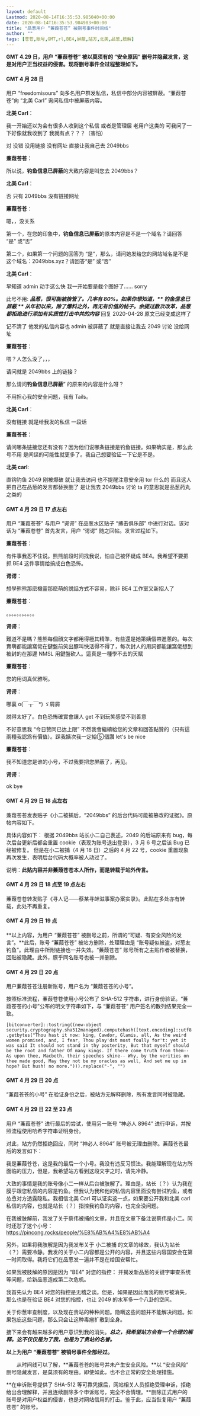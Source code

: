 ```yaml
---
layout: default
Lastmod: 2020-08-14T16:35:53.985040+00:00
date: 2020-08-14T16:35:53.984983+00:00
title: "品葱用户 “蒹葭苍苍” 被删号事件时间线"
author: ""
tags: [苍苍,账号,GMT,rl,BE4,屏蔽,站方,北美,品葱,肢解]
---
```


**GMT 4.29 日，用户 “蒹葭苍苍” 被以莫须有的 “安全原因” 删号并隐藏发言，这是对用户正当权益的侵害。现将删号事件全过程整理如下。**

#### GMT 4 月 28 日

用户 “freedomisours” 向多名用户群发私信，私信中部分内容被屏蔽。“蒹葭苍苍”向 “北美 Carl” 询问私信中被屏蔽内容。  

**北美 Carl**：

我一开始还以为会有很多人收到这个私信 或者是管理层 老用户这类的 可我问了一下好像就我收到了 我就有点？？？（害怕）

对 没错 没用链接 没有网址 直接让我自己去 2049bbs

**蒹葭苍苍**：

所以说，**钓鱼信息已屏蔽**的大致内容是叫您去 2049bbs？

**北美 Carl**：

否 只有 2049bbs 没有链接网址

**蒹葭苍苍**：

嗯，，没关系

第一个，在您的印象中，**钓鱼信息已屏蔽**的原本内容是不是一个域名？请回答 “是” 或“否”

第二个，如果第一个问题的回答为 “是”，那么，请问她发给您的网站域名是不是这个域名：2049bbs.xyz？请回答“是” 或“否”

**北美 Carl**：

早知道 admin 动手这么快 我一开始要是截个图好了…… sorry

此号不用: **_品葱，很可能被接管了。几率有 80%。如果你想知道，\*\* 钓鱼信息已屏蔽 \*\* 从年初以来，除了爆料之外，再无有价值的帖子。余提过数次改革，品葱都拒绝进行添加有实质性打击中共的内容_** 回复 2020-04-28 原文已经变成这样了

记不清了 他发的私信内容也 admin 被屏蔽了 就是直接让我去 2049 讨论 没给网址

**蒹葭苍苍**：

喂？人怎么没了，，，

请问就是 2049bbs 上的链接？

那么请问**钓鱼信息已屏蔽**” 的原来的内容是什么呀？

不用担心我的安全问题，我有 Tails。

**北美 Carl**：

没有链接 就是给我发的私信 一段话

**蒹葭苍苍**：

请问哪条链接您还有没有？因为他们说哪条链接是钓鱼链接。如果确实是，那么此号不用 是间谍的可能性就更多了。我自己想要验证一下它是不是。

**北美 carl**:

直钩钓鱼 2049 刚被爆破 就让我去访问 也不提醒注意安全用 tor 什么的 而且这人把自己在品葱的发言都替换删了 是让我去 2049bbs 讨论 ta 的意思就是品葱药丸之类的

#### GMT 4 月 29 日 17 点左右

用户 “蒹葭苍苍” 与用户 “谔谔” 在品葱水区贴子 “搏击俱乐部” 中进行对话。该对话为 “蒹葭苍苍” 首先发言，用户 “谔谔” 随之回帖。发言过程如下。  

**蒹葭苍苍**：

有件事我忍不住说。熊熊前段时间找我说，怕自己被怀疑成 BE4。我希望不要把抓 BE4 这件事情给搞成白色恐怖。

**谔谔**：

想學熊熊那麽機靈那麽萌的説話方式不容易，除非 BE4 工作室又新招人了

**蒹葭苍苍**：

。。。。。。。。。。。

**谔谔**：

難道不是嗎？熊熊每個顔文字都用得極其精準，有些還是她第姨個帶進蔥的。每次賣萌都能讓窩佬在鍵盤前笑出豚叫快活得不得了，每次封人的用詞都能讓窩佬想到被封的在那邊 NMSL 用鍵盤砍人。這真是一種學不去的天賦

**蒹葭苍苍**：

您的用词真优雅啊。

**谔谔**：

哪裏 o(￣┰￣\*) ゞ屑屑

説得太好了。白色恐怖確實會讓人 get 不到玩笑感受不到善意

不好意思我 “今日赞同已达上限” 不然我會繼續給您的文章和回答點贊的（只有這兩種我認爲有價值）。踩我姨次我一定給⑤個讚 let's be nice

**蒹葭苍苍**：

我不知道您是谁的小号，不过我要把您屏蔽了，再见。

**谔谔**：

ok bye

#### GMT 4 月 29 日 18 点左右

蒹葭苍苍发表贴子《小二被捕后，“2049bbs” 的后台代码可能被篡改的证据》。原帖内容如下。

具体内容如下： 根据 2049bbs 站长小二自己表述，2049 的后端原来有 bug，每次后台更新后都会重置 cookie（表现为账号退出登录），3 月 6 号之后该 Bug 已经被修复。 但是在小二被捕（4 月 18 日）之后的 4 月 22 号，cookie 重置现象再次发生，表明后台代码大概率被人动过了。

说明：**此贴内容并非蒹葭苍苍本人所作，而是转载于站外传言。**

#### GMT 4 月 29 日 18 点至 19 点左右

蒹葭苍苍转发贴子《寻人记——蔡某寻衅滋事案办案实录》。此贴在多处亦有转载，此处不再重复。

#### GMT 4 月 29 日 19 点

**以上内容，为用户 “蒹葭苍苍” 被删号之前，所谓的“可疑、有安全风险的发言”。**此后，账号 “蒹葭苍苍” 被站方删除，处理理由是 “账号疑似被盗，对葱友钓鱼”。此理由中所附链接也一并失效。“蒹葭苍苍” 账号所有之主贴作者被替换，回贴被隐藏。此外，膜乎同名账号也被一并删除。

#### GMT 4 月 29 日 20 点

用户蒹葭苍苍注册新账号，用户名为 “蒹葭苍苍的小号”。

按照标准流程，蒹葭苍苍使用小号公布了 SHA-512 字符串，进行身份验证。“蒹葭苍苍的小号”公布的明文字符串如下，与 “蒹葭苍苍” 用户签名的散列结果完全一致。

`[bitconverter]::tostring((new-object security.cryptography.sha512managed).computehash([text.encoding]::utf8.getbytes("Thou hast it now: king, Cawdor, Glamis, all, As the weird women promised, and, I fear, Thou play'dst most foully for't: yet it was said It should not stand in thy posterity, But that myself should be the root and father Of many kings. If there come truth from them-- As upon thee, Macbeth, their speeches shine-- Why, by the verities on thee made good, May they not be my oracles as well, And set me up in hope? But hush! no more."))).replace("-", "")`

#### GMT 4 月 29 日 20 点

“蒹葭苍苍的小号” 在验证身份之后，被站方无解释删除，所有发言同时被隐藏。

#### GMT 4 月 29 日 22 至 23 点

用户 “蒹葭苍苍” 进行最后的尝试，使用另一账号 “神必人 8964” 进行申诉，并按照流程使用哈希字符串证明身份。

对此，站方仍然拒绝回应，同时 “神必人 8964” 账号被无理由删除。蒹葭苍苍最后的发言如下：

我是蒹葭苍苍，这是我的最后一个小号。我没有违反习惯法。我能理解现在站方所面临的压力，但是，我希望站方看到这段文字之时，请先冷静。

大致的事情是我的账号像小二一样从后台被肢解了。理由是，站长（？）认为我在膜乎跟您私信的内容是钓鱼。但我认为我和他的私信内容里面没有尝试钓鱼，或者怂恿对方透露隐私。我相信北美 Carl 可以证实这一点，如果要公开我和北美 carl 私信的内容，也就是站长（？）指控我钓鱼的内容，也完全没问题。

在我被肢解前，我发了关于蔡伟被捕的文章，并且在文章下备注说蔡伟是小二。同时还怼了这个小号： https://pincong.rocks/people/%E8%AB%A4%E8%AB%A4

另外，如果将我肢解是因为我发布关于 小二被捕 的文章的缘故，我认为站长（？）需要冷静。我发的关于小二内容都是公开的内容，并且这些内容国安会在第一时间取得。我将它们在品葱发一遍并不是在给国安帮忙。

如果我被肢解的原因是因为 “BE4” 对您的指控： 并揭发新品葱的关键字审查系统等问题，给新品葱造成第二次危机。

我首先认为 BE4 对您的指控是无稽之谈。但是，如果是因此而我的账号被消失，那么也是在验证 BE4 对您的指控，也让 2049 的水军多一个八卦的空间。

关于你葱审查制度，以及现在贵站的种种问题。隐瞒这些问题并不能解决问题。如果包庇这些问题，那么只会让这种毒瘤扩散到全身。

接下来会有越来越多的用户意识到我的消失。**_总之，我希望站方会有一个合理的解释。这不仅仅是为了我，也是为了贵站的名誉。_**

**以上为用户 “蒹葭苍苍” 被销号事件全部经过。**

  从时间线可以了解，**蒹葭苍苍的账号并未产生安全风险。**以 “安全风险” 删号隐藏发言，是莫须有的理由。即使如此，也不合正常的安全处理措施。

**在申诉账号提供了 SHA-512 等可靠凭据后，网站相关人员拒绝受理申诉，拒绝给出合理解释，并且连续删除多个申诉账号，完全不合情理。**删除正式用户的账号是对用户权益的侵害，也是对网站信用的打击。鉴于此，应当恢复用户 “蒹葭苍苍” 的账号。

